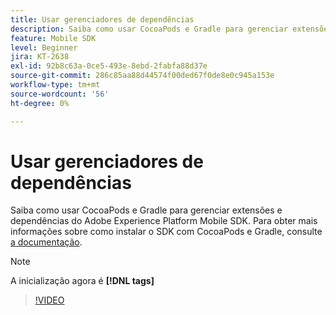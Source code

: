 ```yaml
---
title: Usar gerenciadores de dependências
description: Saiba como usar CocoaPods e Gradle para gerenciar extensões e dependências do Mobile SDK.
feature: Mobile SDK
level: Beginner
jira: KT-2638
exl-id: 92b8c63a-0ce5-493e-8ebd-2fabfa88d37e
source-git-commit: 286c85aa88d44574f00ded67f0de8e0c945a153e
workflow-type: tm+mt
source-wordcount: '56'
ht-degree: 0%

---
```


# Usar gerenciadores de dependências

Saiba como usar CocoaPods e Gradle para gerenciar extensões e dependências do Adobe Experience Platform Mobile SDK. Para obter mais informações sobre como instalar o SDK com CocoaPods e Gradle, consulte [a documentação](https://developer.adobe.com/client-sdks/documentation/getting-started/get-the-sdk/).

>[!NOTE]
>
> A inicialização agora é **[!DNL tags]**

>[!VIDEO](https://video.tv.adobe.com/v/26263/?learn=on&enablevpops)
